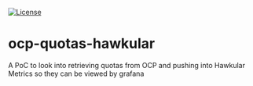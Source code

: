 [![License](https://img.shields.io/hexpm/l/plug.svg?maxAge=2592000)]()

# ocp-quotas-hawkular
A PoC to look into retrieving quotas from OCP and pushing into Hawkular Metrics so they can be viewed by grafana
